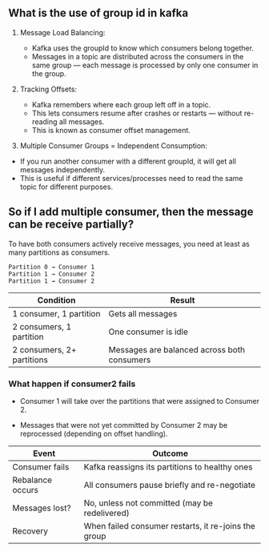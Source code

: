 ## 


## What is the use of group id in kafka
1. Message Load Balancing:

   * Kafka uses the groupId to know which consumers belong together.
   * Messages in a topic are distributed across the consumers in the same group — each message is processed by only one consumer in the group.

2. Tracking Offsets:

   * Kafka remembers where each group left off in a topic.
   * This lets consumers resume after crashes or restarts — without re-reading all messages.
   * This is known as consumer offset management.

3. Multiple Consumer Groups = Independent Consumption:

  * If you run another consumer with a different groupId, it will get all messages independently.
  * This is useful if different services/processes need to read the same topic for different purposes.

## So if I add multiple consumer, then the message can be receive partially?
To have both consumers actively receive messages, you need at least as many partitions as consumers.

```
Partition 0 → Consumer 1
Partition 1 → Consumer 2
Partition 1 → Consumer 2
```

| Condition                  | Result                                      |
| -------------------------- | ------------------------------------------- |
| 1 consumer, 1 partition    | Gets all messages                           |
| 2 consumers, 1 partition   | One consumer is idle                        |
| 2 consumers, 2+ partitions | Messages are balanced across both consumers |

### What happen if consumer2 fails
* Consumer 1 will take over the partitions that were assigned to Consumer 2.

* Messages that were not yet committed by Consumer 2 may be reprocessed (depending on offset handling).

| Event            | Outcome                                              |
| ---------------- | ---------------------------------------------------- |
| Consumer fails   | Kafka reassigns its partitions to healthy ones       |
| Rebalance occurs | All consumers pause briefly and re-negotiate         |
| Messages lost?   | No, unless not committed (may be redelivered)        |
| Recovery         | When failed consumer restarts, it re-joins the group |
